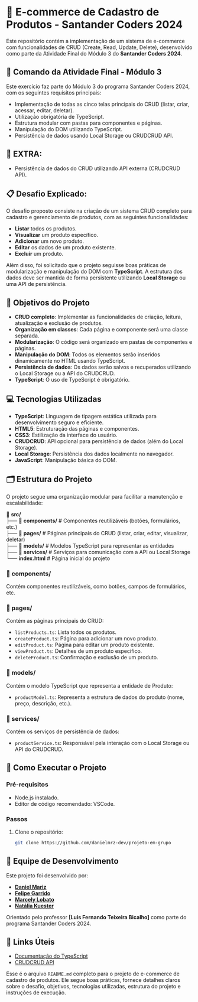 # 🛒 E-commerce de Cadastro de Produtos - Santander Coders 2024

Este repositório contém a implementação de um sistema de e-commerce com funcionalidades de CRUD (Create, Read, Update, Delete), desenvolvido como parte da Atividade Final do Módulo 3 do **Santander Coders 2024**.

## 📆 Comando da Atividade Final - Módulo 3
Este exercício faz parte do Módulo 3 do programa Santander Coders 2024, com os seguintes requisitos principais:

- Implementação de todas as cinco telas principais do CRUD (listar, criar, acessar, editar, deletar).
- Utilização obrigatória de TypeScript.
- Estrutura modular com pastas para componentes e páginas.
- Manipulação do DOM utilizando TypeScript.
- Persistência de dados usando Local Storage ou CRUDCRUD API.

## 🚀 EXTRA:
- Persistência de dados do CRUD utilizando API externa (CRUDCRUD API).

## 📋 Desafio Explicado:
O desafio proposto consiste na criação de um sistema CRUD completo para cadastro e gerenciamento de produtos, com as seguintes funcionalidades:

- **Listar** todos os produtos.
- **Visualizar** um produto específico.
- **Adicionar** um novo produto.
- **Editar** os dados de um produto existente.
- **Excluir** um produto.

Além disso, foi solicitado que o projeto seguisse boas práticas de modularização e manipulação do DOM com **TypeScript**. A estrutura dos dados deve ser mantida de forma persistente utilizando **Local Storage** ou uma API de persistência.

## 🎯 Objetivos do Projeto
- **CRUD completo**: Implementar as funcionalidades de criação, leitura, atualização e exclusão de produtos.
- **Organização em classes**: Cada página e componente será uma classe separada.
- **Modularização**: O código será organizado em pastas de componentes e páginas.
- **Manipulação do DOM**: Todos os elementos serão inseridos dinamicamente no HTML usando TypeScript.
- **Persistência de dados**: Os dados serão salvos e recuperados utilizando o Local Storage ou a API do CRUDCRUD.
- **TypeScript**: O uso de TypeScript é obrigatório.

## 💻 Tecnologias Utilizadas
- **TypeScript**: Linguagem de tipagem estática utilizada para desenvolvimento seguro e eficiente.
- **HTML5**: Estruturação das páginas e componentes.
- **CSS3**: Estilização da interface do usuário.
- **CRUDCRUD**: API opcional para persistência de dados (além do Local Storage).
- **Local Storage**: Persistência dos dados localmente no navegador.
- **JavaScript**: Manipulação básica do DOM.

## 🗂️ Estrutura do Projeto
O projeto segue uma organização modular para facilitar a manutenção e escalabilidade:

📁 **src/**  
├── 📁 **components/**      # Componentes reutilizáveis (botões, formulários, etc.)  
├── 📁 **pages/**           # Páginas principais do CRUD (listar, criar, editar, visualizar, deletar)  
├── 📁 **models/**          # Modelos TypeScript para representar as entidades  
├── 📁 **services/**        # Serviços para comunicação com a API ou Local Storage  
└── **index.html**          # Página inicial do projeto


### 📁 components/
Contém componentes reutilizáveis, como botões, campos de formulários, etc.

### 📁 pages/
Contém as páginas principais do CRUD:

- `listProducts.ts`: Lista todos os produtos.
- `createProduct.ts`: Página para adicionar um novo produto.
- `editProduct.ts`: Página para editar um produto existente.
- `viewProduct.ts`: Detalhes de um produto específico.
- `deleteProduct.ts`: Confirmação e exclusão de um produto.

### 📁 models/
Contém o modelo TypeScript que representa a entidade de Produto:

- `productModel.ts`: Representa a estrutura de dados do produto (nome, preço, descrição, etc.).

### 📁 services/
Contém os serviços de persistência de dados:

- `productService.ts`: Responsável pela interação com o Local Storage ou API do CRUDCRUD.

## 📖 Como Executar o Projeto

### Pré-requisitos
- Node.js instalado.
- Editor de código recomendado: VSCode.

### Passos

1. Clone o repositório:
   ```bash
   git clone https://github.com/danielmrz-dev/projeto-em-grupo

## 👥 Equipe de Desenvolvimento
Este projeto foi desenvolvido por:

- **[Daniel Mariz](https://github.com/danielmrz-dev)**
- **[Felipe Garrido](https://github.com/fgarrido-dev)**
- **[Marcely Lobato](https://github.com/marcelylobato/)**
- **[Natália Kuester](https://github.com/nataliakstr)**


Orientado pelo professor **[Luis Fernando Teixeira Bicalho]** como parte do programa Santander Coders 2024.

## 🔗 Links Úteis
- [Documentação do TypeScript](https://www.typescriptlang.org/docs/)
- [CRUDCRUD API](https://crudcrud.com/)


Esse é o arquivo `README.md` completo para o projeto de e-commerce de cadastro de produtos. Ele segue boas práticas, fornece detalhes claros sobre o desafio, objetivos, tecnologias utilizadas, estrutura do projeto e instruções de execução.